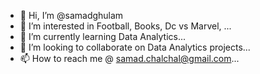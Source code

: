 - 👋 Hi, I’m @samadghulam
- 👀 I’m interested in Football, Books, Dc vs Marvel, ...
- 🌱 I’m currently learning Data Analytics...
- 💞️  I’m looking to collaborate on Data Analytics projects...
- 📫 How to reach me @ samad.chalchal@gmail.com...

<!---
samadghulam/samadghulam is a ✨ special ✨ repository because its `README.md` (this file) appears on your GitHub profile.
You can click the Preview link to take a look at your changes.
